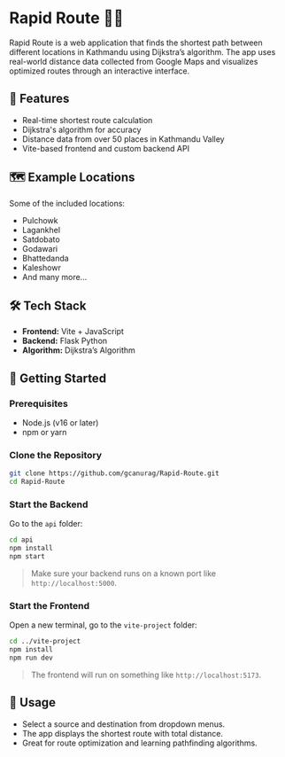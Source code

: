 
# Rapid Route 🚗📍

Rapid Route is a web application that finds the shortest path between different locations in Kathmandu using Dijkstra’s algorithm. The app uses real-world distance data collected from Google Maps and visualizes optimized routes through an interactive interface.

## 🔧 Features

- Real-time shortest route calculation
- Dijkstra's algorithm for accuracy
- Distance data from over 50 places in Kathmandu Valley
- Vite-based frontend and custom backend API

## 🗺️ Example Locations

Some of the included locations:
- Pulchowk
- Lagankhel
- Satdobato
- Godawari
- Bhattedanda
- Kaleshowr
- And many more...

## 🛠️ Tech Stack

- **Frontend:** Vite + JavaScript
- **Backend:** Flask Python 
- **Algorithm:** Dijkstra’s Algorithm

## 🚀 Getting Started

### Prerequisites

- Node.js (v16 or later)
- npm or yarn

### Clone the Repository

```bash
git clone https://github.com/gcanurag/Rapid-Route.git
cd Rapid-Route
```

### Start the Backend

Go to the `api` folder:

```bash
cd api
npm install
npm start
```

> Make sure your backend runs on a known port like `http://localhost:5000`.

### Start the Frontend

Open a new terminal, go to the `vite-project` folder:

```bash
cd ../vite-project
npm install
npm run dev
```

> The frontend will run on something like `http://localhost:5173`.

## 📌 Usage

- Select a source and destination from dropdown menus.
- The app displays the shortest route with total distance.
- Great for route optimization and learning pathfinding algorithms.


